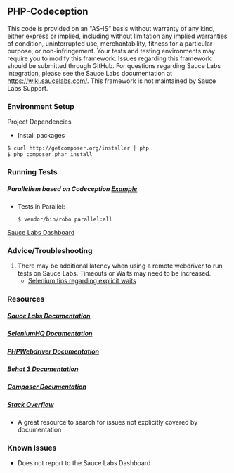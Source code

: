 ## PHP-Codeception

This code is provided on an "AS-IS” basis without warranty of any kind, either express or implied, including without limitation any implied warranties of condition, uninterrupted use, merchantability, fitness for a particular purpose, or non-infringement. Your tests and testing environments may require you to modify this framework. Issues regarding this framework should be submitted through GitHub. For questions regarding Sauce Labs integration, please see the Sauce Labs documentation at https://wiki.saucelabs.com/. This framework is not maintained by Sauce Labs Support.

### Environment Setup

Project Dependencies
  * Install packages
  ```
  $ curl http://getcomposer.org/installer | php
  $ php composer.phar install
  ```

### Running Tests
##### Parallelism based on Codeception [Example](http://codeception.com/docs/12-ParallelExecution#.Vt22VpMrL4M)
* Tests in Parallel:
  ```
  $ vendor/bin/robo parallel:all
  ```
[Sauce Labs Dashboard](https://saucelabs.com/beta/dashboard/)

### Advice/Troubleshooting

1. There may be additional latency when using a remote webdriver to run tests on Sauce Labs. Timeouts or Waits may need to be increased.
    * [Selenium tips regarding explicit waits](https://wiki.saucelabs.com/display/DOCS/Best+Practice%3A+Use+Explicit+Waits)

### Resources
##### [Sauce Labs Documentation](https://wiki.saucelabs.com/)

##### [SeleniumHQ Documentation](http://www.seleniumhq.org/docs/)

##### [PHPWebdriver Documentation](https://github.com/facebook/php-webdriver)

##### [Behat 3 Documentation](http://docs.behat.org/en/v3.0/)

##### [Composer Documentation](https://getcomposer.org/doc/)

##### [Stack Overflow](http://stackoverflow.com/)
* A great resource to search for issues not explicitly covered by documentation

### Known Issues
* Does not report to the Sauce Labs Dashboard
